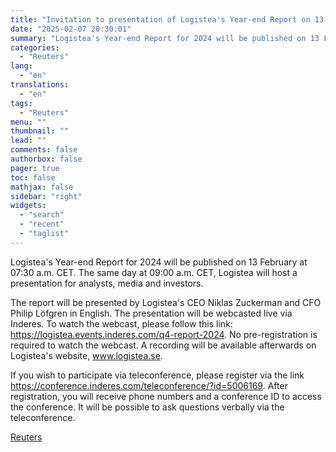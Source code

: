 ```yaml
---
title: "Invitation to presentation of Logistea's Year-end Report on 13 February"
date: "2025-02-07 20:30:01"
summary: "Logistea's Year-end Report for 2024 will be published on 13 February at 07:30 a.m. CET. The same day at 09:00 a.m. CET, Logistea will host a presentation for analysts, media and investors.The report will be presented by Logistea's CEO Niklas Zuckerman and CFO Philip Löfgren in English. The presentation will..."
categories:
  - "Reuters"
lang:
  - "en"
translations:
  - "en"
tags:
  - "Reuters"
menu: ""
thumbnail: ""
lead: ""
comments: false
authorbox: false
pager: true
toc: false
mathjax: false
sidebar: "right"
widgets:
  - "search"
  - "recent"
  - "taglist"
---
```


Logistea's Year-end Report for 2024 will be published on 13 February at 07:30 a.m. CET. The same day at 09:00 a.m. CET, Logistea will host a presentation for analysts, media and investors.

The report will be presented by Logistea's CEO Niklas Zuckerman and CFO Philip Löfgren in English. The presentation will be webcasted live via Inderes. To watch the webcast, please follow this link: https://logistea.events.inderes.com/q4-report-2024. No pre-registration is required to watch the webcast. A recording will be available afterwards on Logistea's website, www.logistea.se.

If you wish to participate via teleconference, please register via the link https://conference.inderes.com/teleconference/?id=5006169. After registration, you will receive phone numbers and a conference ID to access the conference. It will be possible to ask questions verbally via the teleconference.

[Reuters](https://www.tradingview.com/news/reuters.com,2025-02-07:newsml_MFN7CbNgP:0-invitation-to-presentation-of-logistea-s-year-end-report-on-13-february/)
